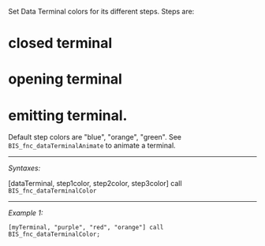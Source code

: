 Set Data Terminal colors for its different steps. Steps are:
# closed terminal
# opening terminal
# emitting terminal.

Default step colors are "blue", "orange", "green".
See `BIS_fnc_dataTerminalAnimate` to animate a terminal.


---
*Syntaxes:*

[dataTerminal, step1color, step2color, step3color] call `BIS_fnc_dataTerminalColor`

---
*Example 1:*

```sqf
[myTerminal, "purple", "red", "orange"] call BIS_fnc_dataTerminalColor;
```